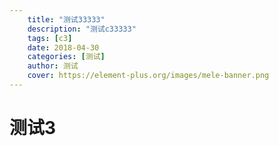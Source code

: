```yaml
--- 
    title: "测试33333"
    description: "测试c33333"
    tags: [c3]
    date: 2018-04-30
    categories: [测试]
    author: 测试
    cover: https://element-plus.org/images/mele-banner.png
--- 
```


# 测试3